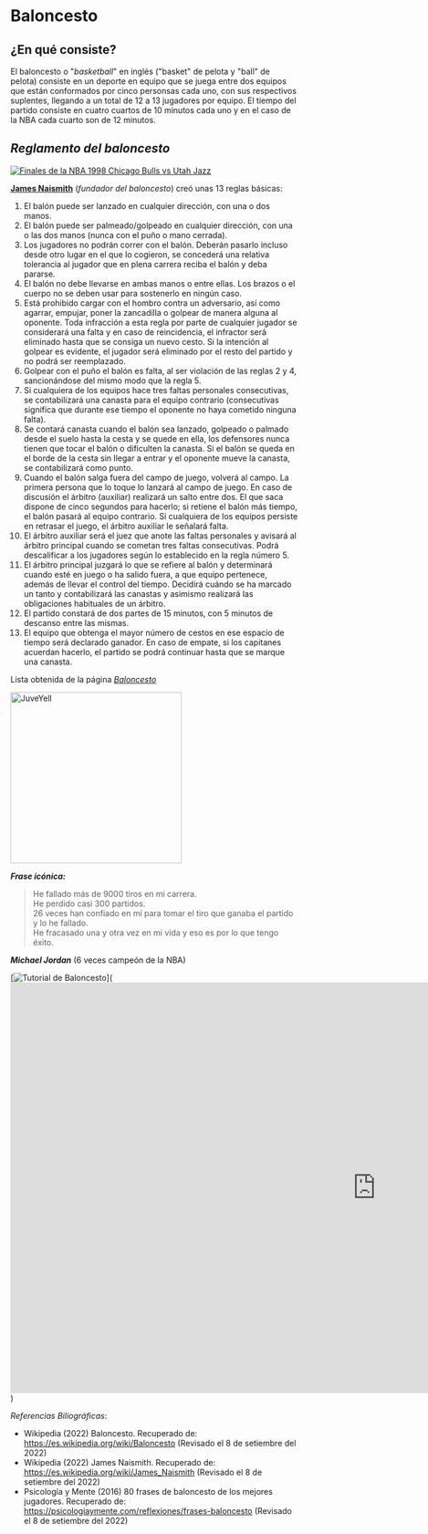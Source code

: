 # Baloncesto 

## ¿En qué consiste?  
El baloncesto o "_basketball_" en inglés ("basket" de pelota y "ball" de pelota) consiste en un deporte en equipo que se juega entre dos equipos que están conformados por cinco personsas cada uno, con sus respectivos suplentes, llegando a un total de 12 a 13 jugadores por equipo. El tiempo del partido consiste en cuatro cuartos de 10 minutos cada uno y en el caso de la NBA cada cuarto son de 12 minutos.  

## _Reglamento del baloncesto_

[![Finales de la NBA 1998 Chicago Bulls vs Utah Jazz](https://as01.epimg.net/baloncesto/imagenes/2015/05/29/nba/1432891458_126506_1432891490_noticia_grande.jpg)](https://en.wikipedia.org/wiki/1998_NBA_Finals)

[**James Naismith**](https://es.wikipedia.org/wiki/James_Naismith) (*fundador del baloncesto*) creó unas 13 reglas básicas:

1. El balón puede ser lanzado en cualquier dirección, con una o dos manos.
2. El balón puede ser palmeado/golpeado en cualquier dirección, con una o las dos manos (nunca con el puño o mano cerrada).
3. Los jugadores no podrán correr con el balón. Deberán pasarlo incluso desde otro lugar en el que lo cogieron, se concederá una relativa tolerancia al jugador que en plena carrera reciba el balón y deba pararse.
4. El balón no debe llevarse en ambas manos o entre ellas. Los brazos o el cuerpo no se deben usar para sostenerlo en ningún caso.
5. Está prohibido cargar con el hombro contra un adversario, así como agarrar, empujar, poner la zancadilla o golpear de manera alguna al oponente. Toda infracción a esta regla por parte de cualquier jugador se considerará una falta y en caso de reincidencia, el infractor será eliminado hasta que se consiga un nuevo cesto. Si la intención al golpear es evidente, el jugador será eliminado por el resto del partido y no podrá ser reemplazado.
6. Golpear con el puño el balón es falta, al ser violación de las reglas 2 y 4, sancionándose del mismo modo que la regla 5.
7. Si cualquiera de los equipos hace tres faltas personales consecutivas, se contabilizará una canasta para el equipo contrario (consecutivas significa que durante ese tiempo el oponente no haya cometido ninguna falta).
8. Se contará canasta cuando el balón sea lanzado, golpeado o palmado desde el suelo hasta la cesta y se quede en ella, los defensores nunca tienen que tocar el balón o dificulten la canasta. Si el balón se queda en el borde de la cesta sin llegar a entrar y el oponente mueve la canasta, se contabilizará como punto.
9. Cuando el balón salga fuera del campo de juego, volverá al campo. La primera persona que lo toque lo lanzará al campo de juego. En caso de discusión el árbitro (auxiliar) realizará un salto entre dos. El que saca dispone de cinco segundos para hacerlo; si retiene el balón más tiempo, el balón pasará al equipo contrario. Si cualquiera de los equipos persiste en retrasar el juego, el árbitro auxiliar le señalará falta.
10. El árbitro auxiliar será el juez que anote las faltas personales y avisará al árbitro principal cuando se cometan tres faltas consecutivas. Podrá descalificar a los jugadores según lo establecido en la regla número 5.
11. El árbitro principal juzgará lo que se refiere al balón y determinará cuando esté en juego o ha salido fuera, a que equipo pertenece, además de llevar el control del tiempo. Decidirá cuándo se ha marcado un tanto y contabilizará las canastas y asimismo realizará las obligaciones habituales de un árbitro.
12. El partido constará de dos partes de 15 minutos, con 5 minutos de descanso entre las mismas.
13. El equipo que obtenga el mayor número de cestos en ese espacio de tiempo será declarado ganador. En caso de empate, si los capitanes acuerdan hacerlo, el partido se podrá continuar hasta que se marque una canasta.

Lista obtenida de la página [*Baloncesto*](https://es.wikipedia.org/wiki/Baloncesto )

<img src="https://c.tenor.com/iLYPmFMHM_0AAAAi/dunk-de-rozan.gif" alt="JuveYell" width="300px">

__*Frase icónica:*__
> He fallado más de 9000 tiros en mi carrera.   
> He perdido casi 300 partidos.   
> 26 veces han confiado en mí para tomar el tiro que ganaba el partido y lo he fallado.   
> He fracasado una y otra vez en mi vida y eso es por lo que tengo éxito.  

_**Michael Jordan**_ (6 veces campeón de la NBA)


[![Tutorial de Baloncesto]()](<iframe width="1280" height="720" src="https://www.youtube.com/embed/5F_HNvP0nZY" title="¿Cómo se juega? Reglas básicas | Baloncesto" frameborder="0" allow="accelerometer; autoplay; clipboard-write; encrypted-media; gyroscope; picture-in-picture" allowfullscreen></iframe>)

*Referencias Biliográficas*:  
- Wikipedia (2022) Baloncesto. Recuperado de: https://es.wikipedia.org/wiki/Baloncesto (Revisado el 8 de setiembre del 2022)
- Wikipedia (2022) James Naismith. Recuperado de: https://es.wikipedia.org/wiki/James_Naismith (Revisado el 8 de setiembre del 2022)
- Psicología y Mente (2016) 80 frases de baloncesto de los mejores jugadores. Recuperado de: https://psicologiaymente.com/reflexiones/frases-baloncesto (Revisado el 8 de setiembre del 2022)
